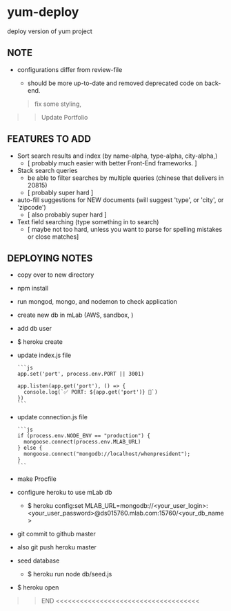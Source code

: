 # yum-deploy
deploy version of yum project


## NOTE

- configurations differ from review-file
  - should be more up-to-date and removed deprecated code on back-end.


  > fix some styling,
>> Update Portfolio






## FEATURES TO ADD

- Sort search results and index (by name-alpha, type-alpha, city-alpha,)
  + [ probably much easier with better Front-End frameworks. ]
- Stack search queries
  - be able to filter searches by multiple queries (chinese that delivers in 20815)
  + [ probably super hard ]
- auto-fill suggestions for NEW documents (will suggest 'type', or 'city', or 'zipcode')
  + [ also probably super hard ]
- Text field searching (type something in to search)
  + [ maybe not too hard, unless you want to parse for spelling mistakes or close matches]


## DEPLOYING NOTES

- copy over to new directory
- npm install
- run mongod, mongo, and nodemon to check application

- create new db in mLab (AWS, sandbox, <db-name>)
- add db user

- $ heroku create <app-name>

- update index.js file

      ```js
      app.set('port', process.env.PORT || 3001)

      app.listen(app.get('port'), () => {
        console.log(`✅ PORT: ${app.get('port')} 🌟`)
      })
      ```
- update connection.js file

      ```js
      if (process.env.NODE_ENV == "production") {
        mongoose.connect(process.env.MLAB_URL)
      } else {
        mongoose.connect("mongodb://localhost/whenpresident");
      }
      ```

- make Procfile

- configure heroku to use mLab db
   - $ heroku config:set MLAB_URL=mongodb://<your_user_login>:<your_user_password>@ds015760.mlab.com:15760/<your_db_name>

- git commit to github master
- also git push heroku master

- seed database
  - $ heroku run node db/seed.js

- $ heroku open


>> END <<<<<<<<<<<<<<<<<<<<<<<<<<<<<<<<<<<<
